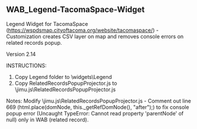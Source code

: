## WAB_Legend-TacomaSpace-Widget
Legend Widget for TacomaSpace (https://wspdsmap.cityoftacoma.org/website/tacomaspace/) - Customization creates CSV layer on map and removes console errors on related records popup.

Version 2.14

INSTRUCTIONS:
1. Copy Legend folder to \widgets\Legend
2. Copy RelatedRecordsPopupProjector.js to \jimu.js\RelatedRecordsPopupProjector.js


Notes:
Modify \jimu.js\RelatedRecordsPopupProjector.js - Comment out line 669 (html.place(domNode, this._getRefDomNode(), "after");) to fix console popup error (Uncaught TypeError: Cannot read property 'parentNode' of null) only in WAB (related record). 

